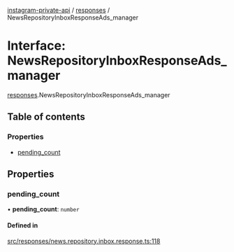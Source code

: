 [instagram-private-api](../../README.md) / [responses](../../modules/responses.md) / NewsRepositoryInboxResponseAds_manager

# Interface: NewsRepositoryInboxResponseAds\_manager

[responses](../../modules/responses.md).NewsRepositoryInboxResponseAds_manager

## Table of contents

### Properties

- [pending\_count](NewsRepositoryInboxResponseAds_manager.md#pending_count)

## Properties

### pending\_count

• **pending\_count**: `number`

#### Defined in

[src/responses/news.repository.inbox.response.ts:118](https://github.com/Nerixyz/instagram-private-api/blob/4971f34/src/responses/news.repository.inbox.response.ts#L118)

